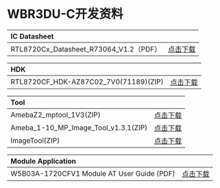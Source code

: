 
# WBR3DU-C开发资料





|    IC Datasheet    |      |
|:-------|------:|
| RTL8720Cx_Datasheet_R73064_V1.2（PDF） | [点击下载](/docs/assets/download/8720cf/RTL8720Cx_Datasheet_R73064_V1.2.pdf) |


|   HDK     |      |
|:-------|------:|
| RTL8720CF_HDK-AZ87C02_7V0(71189)(ZIP) | [点击下载](/docs/assets/download/8720cf/RTL8720CF_HDK-AZ87C02_7V0(71189).zip) |

<!-- |    SDK    |      |
|:-------|------:|
| SDK-ameba(ZIP) | [点击下载](../../assets/download/8720cf/00018588-sdk-ameba-v7.1d(19346).zip) | -->






|    Tool    |      |
|:-------|------:|
| AmebaZ2_mptool_1V3(ZIP) | [点击下载](/docs/assets/download/8720cf/AmebaZ2_mptool_1V3.zip) |
| Ameba_1-10_MP_Image_Tool_v1.3.1(ZIP) | [点击下载](/docs/assets/download/8720cf/Ameba_1-10_MP_Image_Tool_v1.3.1(79783).zip) |
| ImageTool(ZIP) | [点击下载](/docs/assets/download/8720cf/2022_0520_ImageTool(85511).zip) |

|    Module Application    |      |
|:-------|------:|
| W5B03A-1720CFV1 Module AT User Guide (PDF) | [点击下载](/docs/assets/download/8720cf/RTL8720cf-AT指令介绍及应用示例.pdf) |



